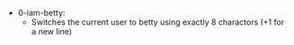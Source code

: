 - 0-iam-betty:
	- Switches the current user to betty using exactly 8 charactors (+1 for a new line)
